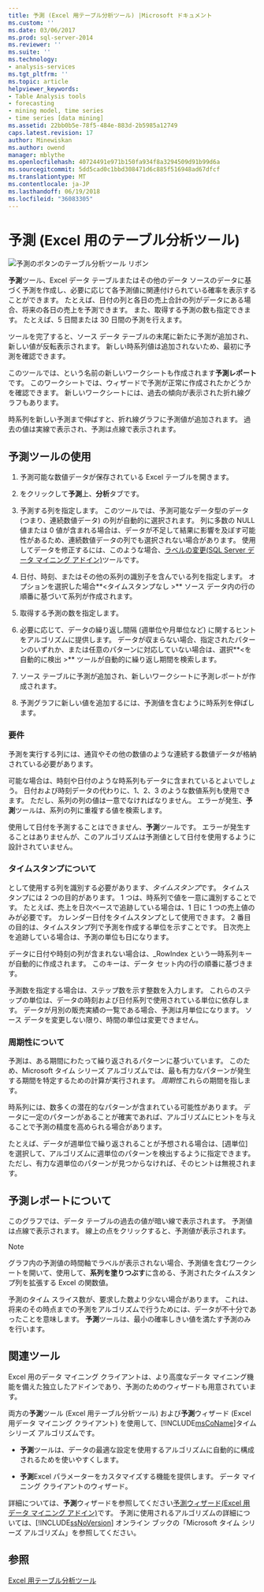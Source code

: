 ```yaml
---
title: 予測 (Excel 用テーブル分析ツール) |Microsoft ドキュメント
ms.custom: ''
ms.date: 03/06/2017
ms.prod: sql-server-2014
ms.reviewer: ''
ms.suite: ''
ms.technology:
- analysis-services
ms.tgt_pltfrm: ''
ms.topic: article
helpviewer_keywords:
- Table Analysis tools
- forecasting
- mining model, time series
- time series [data mining]
ms.assetid: 22bb0b5e-78f5-484e-883d-2b5985a12749
caps.latest.revision: 17
author: Minewiskan
ms.author: owend
manager: mblythe
ms.openlocfilehash: 40724491e971b150fa934f8a3294509d91b99d6a
ms.sourcegitcommit: 5dd5cad0c1bbd308471d6c885f516948ad67dfcf
ms.translationtype: MT
ms.contentlocale: ja-JP
ms.lasthandoff: 06/19/2018
ms.locfileid: "36083305"
---
```

# <a name="forecast-table-analysis-tools-for-excel"></a>予測 (Excel 用のテーブル分析ツール)
  ![予測のボタンのテーブル分析ツール リボン](media/tat-forecast.gif "テーブル分析ツール リボンの [予測] ボタン")  
  
 **予測**ツール、Excel データ テーブルまたはその他のデータ ソースのデータに基づく予測を作成し、必要に応じて各予測値に関連付けられている確率を表示することができます。 たとえば、日付の列と各日の売上合計の列がデータにある場合、将来の各日の売上を予測できます。 また、取得する予測の数も指定できます。 たとえば、5 日間または 30 日間の予測を行えます。  
  
 ツールを完了すると、ソース データ テーブルの末尾に新たに予測が追加され、新しい値が反転表示されます。 新しい時系列値は追加されないため、最初に予測を確認できます。  
  
 このツールでは、という名前の新しいワークシートも作成されます**予測レポート**です。 このワークシートでは、ウィザードで予測が正常に作成されたかどうかを確認できます。 新しいワークシートには、過去の傾向が表示された折れ線グラフもあります。  
  
 時系列を新しい予測まで伸ばすと、折れ線グラフに予測値が追加されます。 過去の値は実線で表示され、予測は点線で表示されます。  
  
## <a name="using-the-forecast-tool"></a>予測ツールの使用  
  
1.  予測可能な数値データが保存されている Excel テーブルを開きます。  
  
2.  をクリックして**予測**上、**分析**タブです。  
  
3.  予測する列を指定します。 このツールでは、予測可能なデータ型のデータ (つまり、連続数値データ) の列が自動的に選択されます。 列に多数の NULL 値または 0 値が含まれる場合は、データが不足して結果に影響を及ぼす可能性があるため、連続数値データの列でも選択されない場合があります。 使用してデータを修正するには、このような場合、[ラベルの変更&#40;SQL Server データ マイニング アドイン&#41;](relabel-sql-server-data-mining-add-ins.md)ツールです。  
  
4.  日付、時刻、またはその他の系列の識別子を含んでいる列を指定します。 オプションを選択した場合**\<タイムスタンプなし >** ソース データ内の行の順番に基づいて系列が作成されます。  
  
5.  取得する予測の数を指定します。  
  
6.  必要に応じて、データの繰り返し間隔 (週単位や月単位など) に関するヒントをアルゴリズムに提供します。 データが収まらない場合、指定されたパターンのいずれか、または任意のパターンに対応していない場合は、選択**\<を自動的に検出 >** ツールが自動的に繰り返し期間を検索します。  
  
7.  ソース テーブルに予測が追加され、新しいワークシートに予測レポートが作成されます。  
  
8.  予測グラフに新しい値を追加するには、予測値を含むように時系列を伸ばします。  
  
### <a name="requirements"></a>要件  
 予測を実行する列には、通貨やその他の数値のような連続する数値データが格納されている必要があります。  
  
 可能な場合は、時刻や日付のような時系列もデータに含まれているとよいでしょう。 日付および時刻データの代わりに、1、2、3 のような数値系列も使用できます。 ただし、系列の列の値は一意でなければなりません。 エラーが発生、**予測**ツールは、系列の列に重複する値を検索します。  
  
 使用して日付を予測することはできません、**予測**ツールです。 エラーが発生することはありませんが、このアルゴリズムは予測値として日付を使用するように設計されていません。  
  
### <a name="understanding-time-stamps"></a>タイムスタンプについて  
 として使用する列を識別する必要があります、*タイムスタンプ*です。 タイムスタンプには 2 つの目的があります。 1 つは、時系列で値を一意に識別することです。 たとえば、売上を日次ベースで追跡している場合は、1 日に 1 つの売上値のみが必要です。 カレンダー日付をタイムスタンプとして使用できます。 2 番目の目的は、タイムスタンプ列で予測を作成する単位を示すことです。 日次売上を追跡している場合は、予測の単位も日になります。  
  
 データに日付や時刻の列が含まれない場合は、_RowIndex という一時系列キーが自動的に作成されます。 このキーは、データ セット内の行の順番に基づきます。  
  
 予測数を指定する場合は、ステップ数を示す整数を入力します。 これらのステップの単位は、データの時刻および日付系列で使用されている単位に依存します。 データが月別の販売実績の一覧である場合、予測は月単位になります。 ソース データを変更しない限り、時間の単位は変更できません。  
  
### <a name="understanding-periodicity"></a>周期性について  
 予測は、ある期間にわたって繰り返されるパターンに基づいています。 このため、Microsoft タイム シリーズ アルゴリズムでは、最も有力なパターンが発生する期間を特定するための計算が実行されます。 *周期性*これらの期間を指します。  
  
 時系列には、数多くの潜在的なパターンが含まれている可能性があります。 データに一定のパターンがあることが確実であれば、アルゴリズムにヒントを与えることで予測の精度を高められる場合があります。  
  
 たとえば、データが週単位で繰り返されることが予想される場合は、[週単位] を選択して、アルゴリズムに週単位のパターンを検出するように指定できます。 ただし、有力な週単位のパターンが見つからなければ、そのヒントは無視されます。  
  
## <a name="understanding-the-forecasting-report"></a>予測レポートについて  
 このグラフでは、データ テーブルの過去の値が暗い線で表示されます。 予測値は点線で表示されます。 線上の点をクリックすると、予測値が表示されます。  
  
> [!NOTE]  
>  グラフ内の予測値の時間軸でラベルが表示されない場合、予測値を含むワークシートを開いて、使用して、**系列を塗りつぶす**に含める、予測されたタイムスタンプ列を拡張する Excel の関数値。  
  
 予測のタイム スライス数が、要求した数より少ない場合があります。 これは、将来のその時点までの予測をアルゴリズムで行うためには、データが不十分であったことを意味します。 **予測**ツールは、最小の確率しきい値を満たす予測のみを行います。  
  
## <a name="related-tools"></a>関連ツール  
 Excel 用のデータ マイニング クライアントは、より高度なデータ マイニング機能を備えた独立したアドインであり、予測のためのウィザードも用意されています。  
  
 両方の**予測**ツール (Excel 用テーブル分析ツール) および**予測**ウィザード (Excel 用データ マイニング クライアント) を使用して、[!INCLUDE[msCoName](../includes/msconame-md.md)]タイム シリーズ アルゴリズムです。  
  
-   **予測**ツールは、データの最適な設定を使用するアルゴリズムに自動的に構成されるためを使いやすくします。  
  
-   **予測**Excel パラメーターをカスタマイズする機能を提供します。 データ マイニング クライアントのウィザード。  
  
 詳細については、**予測**ウィザードを参照してください[予測ウィザード&#40;Excel 用データ マイニング アドイン&#41;](forecast-wizard-data-mining-add-ins-for-excel.md)です。 予測に使用されるアルゴリズムの詳細については、[!INCLUDE[ssNoVersion](../includes/ssnoversion-md.md)] オンライン ブックの「Microsoft タイム シリーズ アルゴリズム」を参照してください。  
  
## <a name="see-also"></a>参照  
 [Excel 用テーブル分析ツール](table-analysis-tools-for-excel.md)  
  
  